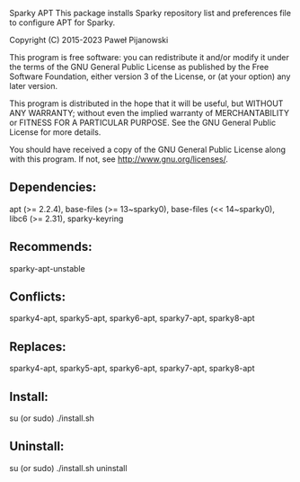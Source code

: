Sparky APT
This package installs Sparky repository list and preferences file to configure APT for Sparky.

Copyright (C) 2015-2023 Paweł Pijanowski

This program is free software: you can redistribute it and/or modify
it under the terms of the GNU General Public License as published by
the Free Software Foundation, either version 3 of the License, or
(at your option) any later version.

This program is distributed in the hope that it will be useful,
but WITHOUT ANY WARRANTY; without even the implied warranty of
MERCHANTABILITY or FITNESS FOR A PARTICULAR PURPOSE.  See the
GNU General Public License for more details.

You should have received a copy of the GNU General Public License
along with this program.  If not, see <http://www.gnu.org/licenses/>.

Dependencies:
-------------
apt (>= 2.2.4), base-files (>= 13~sparky0), base-files (<< 14~sparky0), libc6 (>= 2.31), sparky-keyring

Recommends:
-------------
sparky-apt-unstable

Conflicts:
--------------
sparky4-apt, sparky5-apt, sparky6-apt, sparky7-apt, sparky8-apt

Replaces:
---------------
sparky4-apt, sparky5-apt, sparky6-apt, sparky7-apt, sparky8-apt

Install:
-------------
su (or sudo) 
./install.sh

Uninstall:
-------------
su (or sudo)
./install.sh uninstall
